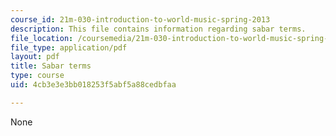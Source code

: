 ```yaml
---
course_id: 21m-030-introduction-to-world-music-spring-2013
description: This file contains information regarding sabar terms.
file_location: /coursemedia/21m-030-introduction-to-world-music-spring-2013/4cb3e3e3bb018253f5abf5a88cedbfaa_MIT21M_030S13_readsabarter.pdf
file_type: application/pdf
layout: pdf
title: Sabar terms
type: course
uid: 4cb3e3e3bb018253f5abf5a88cedbfaa

---
```

None